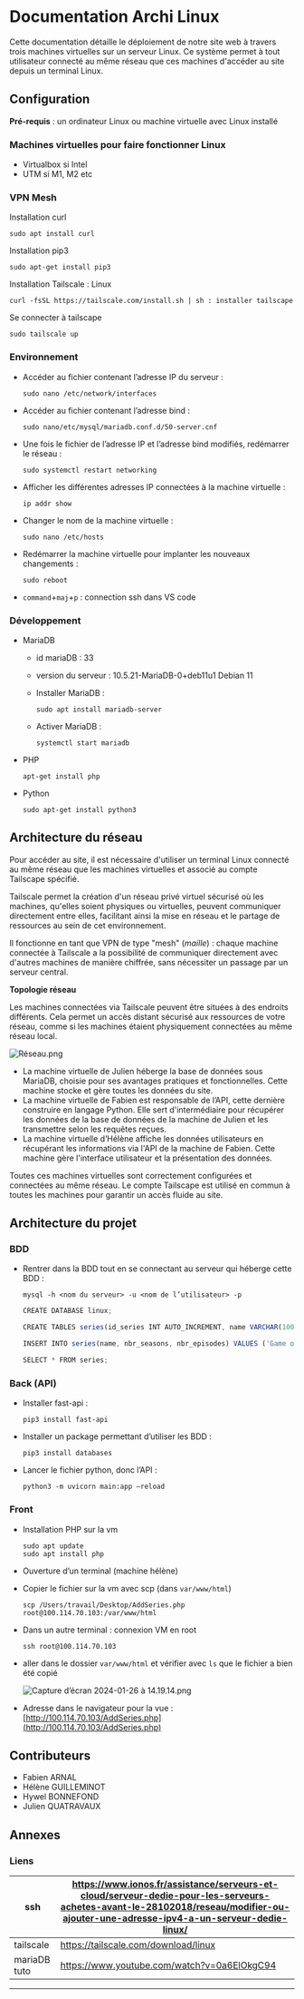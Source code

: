 # Documentation Archi Linux

Cette documentation détaille le déploiement de notre site web à travers trois machines virtuelles sur un serveur Linux. Ce système permet à tout utilisateur connecté au même réseau que ces machines d'accéder au site depuis un terminal Linux.

## Configuration

**Pré-requis** : un ordinateur Linux ou machine virtuelle avec Linux installé

### Machines virtuelles pour faire fonctionner Linux

- Virtualbox si Intel
- UTM si M1, M2 etc

### VPN Mesh

Installation curl

```
sudo apt install curl
```

Installation pip3

```
sudo apt-get install pip3
```

Installation Tailscale : Linux

```
curl -fsSL https://tailscale.com/install.sh | sh : installer tailscape
```

 Se connecter à tailscape

```
sudo tailscale up
```

### Environnement

- Accéder au fichier contenant l’adresse IP du serveur :
    
    ```
    sudo nano /etc/network/interfaces
    ```
    
- Accéder au fichier contenant l’adresse bind :
    
    ```
    sudo nano/etc/mysql/mariadb.conf.d/50-server.cnf
    ```
    
- Une fois le fichier de l’adresse IP et l’adresse bind modifiés, redémarrer le réseau :
    
    ```
    sudo systemctl restart networking
    ```
    
- Afficher les différentes adresses IP connectées à la machine virtuelle :
    
    ```
    ip addr show
    ```
    
- Changer le nom de la machine virtuelle :
    
    ```
    sudo nano /etc/hosts
    ```
    
- Redémarrer la machine virtuelle pour implanter les nouveaux changements :
    
    ```
    sudo reboot
    ```
    
- `command`+`maj`+`p` : connection ssh dans VS code

### Développement

- MariaDB
    - id mariaDB : 33
    - version du serveur : 10.5.21-MariaDB-0+deb11u1 Debian 11
    - Installer MariaDB :
        
        ```
        sudo apt install mariadb-server
        ```
        
    - Activer MariaDB :
        
        ```
        systemctl start mariadb
        ```
        
    
- PHP
    
    ```
    apt-get install php
    ```
    
- Python
    
    ```
    sudo apt-get install python3
    ```
    

## Architecture du réseau

Pour accéder au site, il est nécessaire d'utiliser un terminal Linux connecté au même réseau que les machines virtuelles et associé au compte Tailscape spécifié.

Tailscale permet la création d'un réseau privé virtuel sécurisé où les machines, qu'elles soient physiques ou virtuelles, peuvent communiquer directement entre elles, facilitant ainsi la mise en réseau et le partage de ressources au sein de cet environnement.

Il fonctionne en tant que VPN de type "mesh" (*maille*) : chaque machine connectée à Tailscale a la possibilité de communiquer directement avec d'autres machines de manière chiffrée, sans nécessiter un passage par un serveur central.

**Topologie réseau**

Les machines connectées via Tailscale peuvent être situées à des endroits différents. Cela permet un accès distant sécurisé aux ressources de votre réseau, comme si les machines étaient physiquement connectées au même réseau local.

![Réseau.png](Documentation%20Archi%20Linux%203ecd398226ca456189a1e708f48b1558/Reseau.png)

- La machine virtuelle de Julien héberge la base de données sous MariaDB, choisie pour ses avantages pratiques et fonctionnelles. Cette machine stocke et gère toutes les données du site.
- La machine virtuelle de Fabien est responsable de l’API, cette dernière construire en langage Python. Elle sert d'intermédiaire pour récupérer les données de la base de données de la machine de Julien et les transmettre selon les requêtes reçues.
- La machine virtuelle d’Hélène affiche les données utilisateurs en récupérant les informations via l'API de la machine de Fabien. Cette machine gère l'interface utilisateur et la présentation des données.

Toutes ces machines virtuelles sont correctement configurées et connectées au même réseau. Le compte Tailscape est utilisé en commun à toutes les machines pour garantir un accès fluide au site.

## Architecture du projet

### BDD

- Rentrer dans la BDD tout en se connectant au serveur qui héberge cette BDD :
    
    ```
    mysql -h <nom du serveur> -u <nom de l’utilisateur> -p
    ```
    
    ```jsx
    CREATE DATABASE linux;
    ```
    
    ```jsx
    CREATE TABLES series(id_series INT AUTO_INCREMENT, name VARCHAR(100), nbr_seasons INT, nbr_episodes INT, PRIMARY KEY (id_series)) ENGINE InnoDB;
    ```
    
    ```jsx
    INSERT INTO series(name, nbr_seasons, nbr_episodes) VALUES ('Game of Thrones', 8, 73);
    ```
    
    ```jsx
    SELECT * FROM series;
    ```
    

### Back (API)

- Installer fast-api :
    
    ```
    pip3 install fast-api
    ```
    
- Installer un package permettant d’utiliser les BDD :
    
    ```
    pip3 install databases
    ```
    
- Lancer le fichier python, donc l’API :
    
    ```
    python3 -m uvicorn main:app —reload
    ```
    

### Front

- Installation PHP sur la vm
    
    ```
    sudo apt update
    sudo apt install php
    ```
    
- Ouverture d’un terminal (machine hélène)
- Copier le fichier sur la vm avec scp (dans `var/www/html`)
    
    ```
    scp /Users/travail/Desktop/AddSeries.php root@100.114.70.103:/var/www/html
    ```
    
- Dans un autre terminal : connexion VM en root
    
    ```
    ssh root@100.114.70.103
    ```
    
- aller dans le dossier `var/www/html` et vérifier avec `ls` que le fichier a bien été copié
    
    ![Capture d’écran 2024-01-26 à 14.19.14.png](Documentation%20Archi%20Linux%203ecd398226ca456189a1e708f48b1558/Capture_decran_2024-01-26_a_14.19.14.png)
    
- Adresse dans le navigateur pour la vue : [http://100.114.70.103/AddSeries.php](http://100.114.70.103/AddSeries.php)

## Contributeurs

- Fabien ARNAL
- Hélène GUILLEMINOT
- Hywel BONNEFOND
- Julien QUATRAVAUX

## Annexes

### Liens

| ssh | https://www.ionos.fr/assistance/serveurs-et-cloud/serveur-dedie-pour-les-serveurs-achetes-avant-le-28102018/reseau/modifier-ou-ajouter-une-adresse-ipv4-a-un-serveur-dedie-linux/ |
| --- | --- |
| tailscale | https://tailscale.com/download/linux |
| mariaDB tuto | https://www.youtube.com/watch?v=0a6ElOkgC94 |

---
